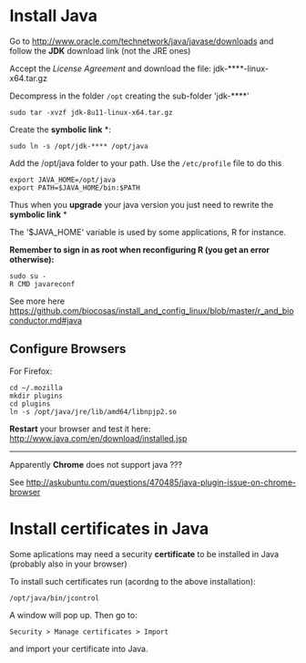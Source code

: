 Install Java
============

Go to <http://www.oracle.com/technetwork/java/javase/downloads>
and follow the __JDK__ download link (not the JRE ones)

Accept the _License Agreement_ and download the file: jdk-****-linux-x64.tar.gz

Decompress in the folder `/opt` creating the sub-folder 'jdk-****'

    sudo tar -xvzf jdk-8u11-linux-x64.tar.gz 

Create the __symbolic link__ *: 

    sudo ln -s /opt/jdk-**** /opt/java

Add the /opt/java folder to your path. Use the `/etc/profile` file to do this

    export JAVA_HOME=/opt/java
    export PATH=$JAVA_HOME/bin:$PATH

Thus when you __upgrade__ your java version you just need to rewrite the __symbolic link__ * 

The '$JAVA_HOME' variable is used by some applications, R for instance.

__Remember to sign in as root when reconfiguring R (you get an error otherwise):__

    sudo su -
    R CMD javareconf

See more here https://github.com/biocosas/install_and_config_linux/blob/master/r_and_bioconductor.md#java




Configure Browsers
------------------

For Firefox:

    cd ~/.mozilla
    mkdir plugins
    cd plugins
    ln -s /opt/java/jre/lib/amd64/libnpjp2.so

__Restart__ your browser and test it here: <http://www.java.com/en/download/installed.jsp>

--------------------

Apparently __Chrome__ does not support java ???

See <http://askubuntu.com/questions/470485/java-plugin-issue-on-chrome-browser>


Install certificates in Java
============================

Some aplications may need a security __certificate__ to be installed in Java (probably also in your browser)

To install such certificates run (acordng to the above installation): 

    /opt/java/bin/jcontrol
    
A window will pop up. Then go to: 

    Security > Manage certificates > Import

and import your certificate into Java.






